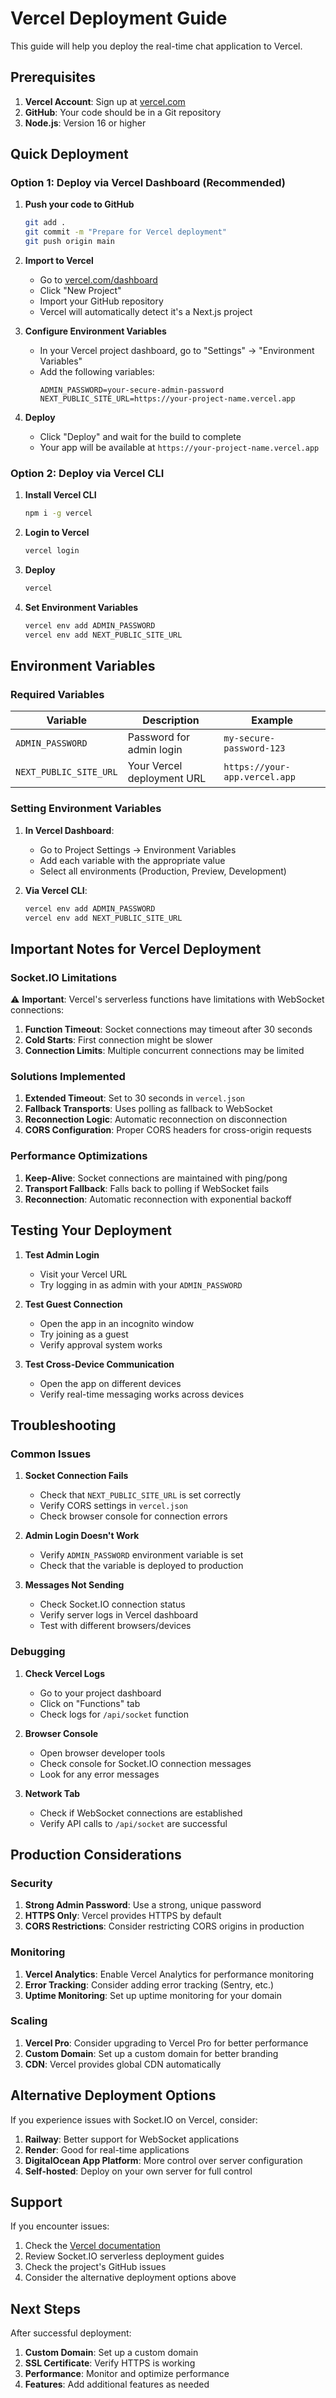 # Vercel Deployment Guide

This guide will help you deploy the real-time chat application to Vercel.

## Prerequisites

1. **Vercel Account**: Sign up at [vercel.com](https://vercel.com)
2. **GitHub**: Your code should be in a Git repository
3. **Node.js**: Version 16 or higher

## Quick Deployment

### Option 1: Deploy via Vercel Dashboard (Recommended)

1. **Push your code to GitHub**
   ```bash
   git add .
   git commit -m "Prepare for Vercel deployment"
   git push origin main
   ```

2. **Import to Vercel**
   - Go to [vercel.com/dashboard](https://vercel.com/dashboard)
   - Click "New Project"
   - Import your GitHub repository
   - Vercel will automatically detect it's a Next.js project

3. **Configure Environment Variables**
   - In your Vercel project dashboard, go to "Settings" → "Environment Variables"
   - Add the following variables:
     ```
     ADMIN_PASSWORD=your-secure-admin-password
     NEXT_PUBLIC_SITE_URL=https://your-project-name.vercel.app
     ```

4. **Deploy**
   - Click "Deploy" and wait for the build to complete
   - Your app will be available at `https://your-project-name.vercel.app`

### Option 2: Deploy via Vercel CLI

1. **Install Vercel CLI**
   ```bash
   npm i -g vercel
   ```

2. **Login to Vercel**
   ```bash
   vercel login
   ```

3. **Deploy**
   ```bash
   vercel
   ```

4. **Set Environment Variables**
   ```bash
   vercel env add ADMIN_PASSWORD
   vercel env add NEXT_PUBLIC_SITE_URL
   ```

## Environment Variables

### Required Variables

| Variable | Description | Example |
|----------|-------------|---------|
| `ADMIN_PASSWORD` | Password for admin login | `my-secure-password-123` |
| `NEXT_PUBLIC_SITE_URL` | Your Vercel deployment URL | `https://your-app.vercel.app` |

### Setting Environment Variables

1. **In Vercel Dashboard**:
   - Go to Project Settings → Environment Variables
   - Add each variable with the appropriate value
   - Select all environments (Production, Preview, Development)

2. **Via Vercel CLI**:
   ```bash
   vercel env add ADMIN_PASSWORD
   vercel env add NEXT_PUBLIC_SITE_URL
   ```

## Important Notes for Vercel Deployment

### Socket.IO Limitations

⚠️ **Important**: Vercel's serverless functions have limitations with WebSocket connections:

1. **Function Timeout**: Socket connections may timeout after 30 seconds
2. **Cold Starts**: First connection might be slower
3. **Connection Limits**: Multiple concurrent connections may be limited

### Solutions Implemented

1. **Extended Timeout**: Set to 30 seconds in `vercel.json`
2. **Fallback Transports**: Uses polling as fallback to WebSocket
3. **Reconnection Logic**: Automatic reconnection on disconnection
4. **CORS Configuration**: Proper CORS headers for cross-origin requests

### Performance Optimizations

1. **Keep-Alive**: Socket connections are maintained with ping/pong
2. **Transport Fallback**: Falls back to polling if WebSocket fails
3. **Reconnection**: Automatic reconnection with exponential backoff

## Testing Your Deployment

1. **Test Admin Login**
   - Visit your Vercel URL
   - Try logging in as admin with your `ADMIN_PASSWORD`

2. **Test Guest Connection**
   - Open the app in an incognito window
   - Try joining as a guest
   - Verify approval system works

3. **Test Cross-Device Communication**
   - Open the app on different devices
   - Verify real-time messaging works across devices

## Troubleshooting

### Common Issues

1. **Socket Connection Fails**
   - Check that `NEXT_PUBLIC_SITE_URL` is set correctly
   - Verify CORS settings in `vercel.json`
   - Check browser console for connection errors

2. **Admin Login Doesn't Work**
   - Verify `ADMIN_PASSWORD` environment variable is set
   - Check that the variable is deployed to production

3. **Messages Not Sending**
   - Check Socket.IO connection status
   - Verify server logs in Vercel dashboard
   - Test with different browsers/devices

### Debugging

1. **Check Vercel Logs**
   - Go to your project dashboard
   - Click on "Functions" tab
   - Check logs for `/api/socket` function

2. **Browser Console**
   - Open browser developer tools
   - Check console for Socket.IO connection messages
   - Look for any error messages

3. **Network Tab**
   - Check if WebSocket connections are established
   - Verify API calls to `/api/socket` are successful

## Production Considerations

### Security

1. **Strong Admin Password**: Use a strong, unique password
2. **HTTPS Only**: Vercel provides HTTPS by default
3. **CORS Restrictions**: Consider restricting CORS origins in production

### Monitoring

1. **Vercel Analytics**: Enable Vercel Analytics for performance monitoring
2. **Error Tracking**: Consider adding error tracking (Sentry, etc.)
3. **Uptime Monitoring**: Set up uptime monitoring for your domain

### Scaling

1. **Vercel Pro**: Consider upgrading to Vercel Pro for better performance
2. **Custom Domain**: Set up a custom domain for better branding
3. **CDN**: Vercel provides global CDN automatically

## Alternative Deployment Options

If you experience issues with Socket.IO on Vercel, consider:

1. **Railway**: Better support for WebSocket applications
2. **Render**: Good for real-time applications
3. **DigitalOcean App Platform**: More control over server configuration
4. **Self-hosted**: Deploy on your own server for full control

## Support

If you encounter issues:

1. Check the [Vercel documentation](https://vercel.com/docs)
2. Review Socket.IO serverless deployment guides
3. Check the project's GitHub issues
4. Consider the alternative deployment options above

## Next Steps

After successful deployment:

1. **Custom Domain**: Set up a custom domain
2. **SSL Certificate**: Verify HTTPS is working
3. **Performance**: Monitor and optimize performance
4. **Features**: Add additional features as needed 